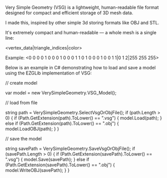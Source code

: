 Very Simple Geometry (VSG) is a lightweight, human-readable file format designed for compact and efficient storage of 3D mesh data. 



I made this, inspired by other simple 3d storing formats like OBJ and STL.

It's extremely compact and human-readable — a whole mesh is a single line:

<vertex_data|triangle_indices|color>

Example:
<0 0 0 0 1 0 0 0 1 0 0 0 1 1 0 1 0 0 0 1 0 0 1 1|0 1 2|255 255 255>

Below is an example in C# demonstrating how to load and save a model using the EZGLib implementation of VSG:

 
// create model 

var model = new VerySimpleGeometry.VSG_Model();

// load from file

string path = VerySimpleGeometry.SelectVsgOrObjFile();
if (path.Length > 0)
{
    if (Path.GetExtension(path).ToLower() == ".vsg")
    {
        model.Load(path);
    }
    else if (Path.GetExtension(path).ToLower() == ".obj")
    {
        model.LoadOBJ(path);
    }
}

// save the model 

string savePath = VerySimpleGeometry.SaveVsgOrObjFile();
if (savePath.Length > 0)
{
    if (Path.GetExtension(savePath).ToLower() == ".vsg")
    {
        model.Save(savePath);
    }
    else if (Path.GetExtension(savePath).ToLower() == ".obj")
    {
        model.WriteOBJ(savePath);
    }
}
